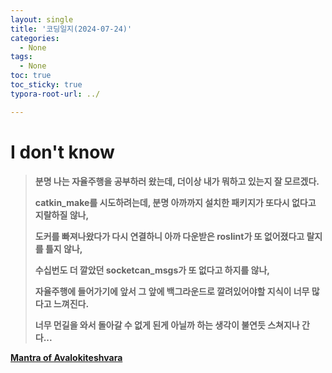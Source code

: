 ```yaml
---
layout: single
title: '코딩일지(2024-07-24)'
categories:
  - None
tags:
  - None
toc: true
toc_sticky: true
typora-root-url: ../

---
```








# I don't know



> **분명 나는 자율주행을 공부하러 왔는데, 더이상 내가 뭐하고 있는지 잘 모르겠다.**
>
> **catkin_make를 시도하려는데, 분명 아까까지 설치한 패키지가 또다시 없다고 지랄하질 않나,**
>
> **도커를 빠져나왔다가 다시 연결하니 아까 다운받은 roslint가 또 없어졌다고 랄지를 틀지 않나,**
>
> **수십번도 더 깔았던 socketcan_msgs가 또 없다고 하지를 않나,**
>
> **자율주행에 들어가기에 앞서 그 앞에 백그라운드로 깔려있어야할 지식이 너무 많다고 느껴진다.**
>
> **너무 먼길을 와서 돌아갈 수 없게 된게 아닐까 하는 생각이 불연듯 스쳐지나 간다...**



[**Mantra of Avalokiteshvara**](https://www.youtube.com/watch?v=p-wCPV1aBU8)









